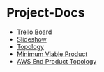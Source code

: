# Project-Docs

- [Trello Board](https://trello.com/invite/b/x76ADRAC/ATTIa6705749a56d62c9626391f1056a23f69E0762A4/project-management)
- [Slideshow](https://docs.google.com/presentation/d/1iv8uB6H0P49RN9IF6cYA5lpfiuL4WBGQqcbEu6Q4JAA/edit#slide=id.g2accd1c413_1_55)
- [Topology](https://drive.google.com/file/d/1axPbgDSsMZRTQFhV2tUnbCzkkBOXMOqm/view?usp=sharing)
- [Minimum Viable Product](https://docs.google.com/document/d/1J5vy3R8Uoz9zyIJWeRZjhvyaA-stTIMREETLgNBOdl0/edit?usp=sharing)
- [AWS End Product Topology](https://github.com/Cyber-Fortress-Technologies/Project-Docs/blob/main/AWS%20Topology.pptx%20(1).jpg)
